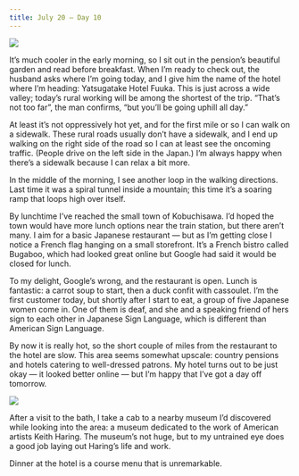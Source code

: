 ```yaml
---
title: July 20 — Day 10
---
```


![](./images/IMG_8115.jpg)

It’s much cooler in the early morning, so I sit out in the pension’s beautiful garden and read before breakfast. When I’m ready to check out, the husband asks where I’m going today, and I give him the name of the hotel where I’m heading: Yatsugatake Hotel Fuuka. This is just across a wide valley; today’s rural working will be among the shortest of the trip. “That’s not too far”, the man confirms, “but you’ll be going uphill all day.”

At least it’s not oppressively hot yet, and for the first mile or so I can walk on a sidewalk. These rural roads usually don’t have a sidewalk, and I end up walking on the right side of the road so I can at least see the oncoming traffic. (People drive on the left side in the Japan.) I’m always happy when there’s a sidewalk because I can relax a bit more.

In the middle of the morning, I see another loop in the walking directions. Last time it was a spiral tunnel inside a mountain; this time it’s a soaring ramp that loops high over itself.

By lunchtime I’ve reached the small town of Kobuchisawa. I’d hoped the town would have more lunch options near the train station, but there aren’t many. I aim for a basic Japanese restaurant — but as I’m getting close I notice a French flag hanging on a small storefront. It’s a French bistro called Bugaboo, which had looked great online but Google had said it would be closed for lunch.

To my delight, Google’s wrong, and the restaurant is open. Lunch is fantastic: a carrot soup to start, then a duck confit with cassoulet. I’m the first customer today, but shortly after I start to eat, a group of five Japanese women come in. One of them is deaf, and she and a speaking friend of hers sign to each other in Japanese Sign Language, which is different than American Sign Language.

By now it is really hot, so the short couple of miles from the restaurant to the hotel are slow. This area seems somewhat upscale: country pensions and hotels catering to well-dressed patrons. My hotel turns out to be just okay — it looked better online — but I’m happy that I’ve got a day off tomorrow.

![](./images/IMG_8135.jpg)

After a visit to the bath, I take a cab to a nearby museum I’d discovered while looking into the area: a museum dedicated to the work of American artists Keith Haring. The museum’s not huge, but to my untrained eye does a good job laying out Haring’s life and work.

Dinner at the hotel is a course menu that is unremarkable.
